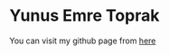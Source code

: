 # Yunus Emre Toprak
You can visit my github page from [here](https://bu-ie-360.github.io/spring21-yunusemretoprak/)


